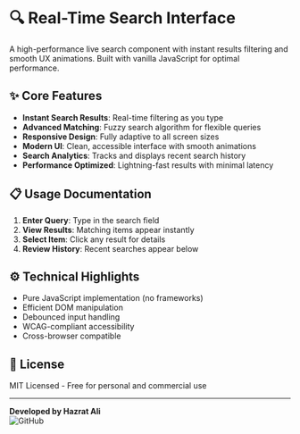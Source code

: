 # 🔍 Real-Time Search Interface

A high-performance live search component with instant results filtering and smooth UX animations. Built with vanilla JavaScript for optimal performance.


## ✨ Core Features

- **Instant Search Results**: Real-time filtering as you type
- **Advanced Matching**: Fuzzy search algorithm for flexible queries
- **Responsive Design**: Fully adaptive to all screen sizes
- **Modern UI**: Clean, accessible interface with smooth animations
- **Search Analytics**: Tracks and displays recent search history
- **Performance Optimized**: Lightning-fast results with minimal latency


## 📋 Usage Documentation

1. **Enter Query**: Type in the search field
2. **View Results**: Matching items appear instantly
3. **Select Item**: Click any result for details
4. **Review History**: Recent searches appear below

## ⚙️ Technical Highlights

- Pure JavaScript implementation (no frameworks)
- Efficient DOM manipulation
- Debounced input handling
- WCAG-compliant accessibility
- Cross-browser compatible

## 📄 License

MIT Licensed - Free for personal and commercial use

---

**Developed by Hazrat Ali**  
![GitHub]()
